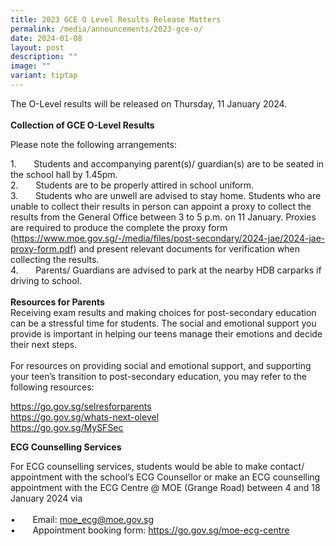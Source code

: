 ```yaml
---
title: 2023 GCE O Level Results Release Matters
permalink: /media/announcements/2023-gce-o/
date: 2024-01-08
layout: post
description: ""
image: ""
variant: tiptap
---
```

<p>The O-Level results will be released on Thursday, 11 January 2024.<br><br><strong>Collection of GCE O-Level Results</strong></p><p>Please note the following arrangements:</p><p>1.&nbsp;&nbsp;&nbsp;&nbsp;&nbsp;&nbsp; Students and accompanying parent(s)/ guardian(s) are to be seated in the school hall by 1.45pm.<br>2.&nbsp;&nbsp;&nbsp;&nbsp;&nbsp;&nbsp; Students are to be properly attired in school uniform.<br>3.&nbsp;&nbsp;&nbsp;&nbsp;&nbsp;&nbsp; Students who are unwell are advised to stay home. Students who are unable to collect their results in person can appoint a proxy to collect the results from the General Office between <a rel="noopener noreferrer nofollow" target="_blank">3 to 5 p.m. </a>on 11 January. Proxies are required to produce the complete the proxy form (<a href="https://www.moe.gov.sg/-/media/files/post-secondary/2024-jae/2024-jae-proxy-form.pdf" rel="noopener noreferrer nofollow" target="_blank">https://www.moe.gov.sg/-/media/files/post-secondary/2024-jae/2024-jae-proxy-form.pdf</a>)&nbsp;and present relevant documents for verification when collecting the results.<br>4.&nbsp;&nbsp;&nbsp;&nbsp;&nbsp;&nbsp; Parents/ Guardians are advised to park at the nearby HDB carparks if driving to school.<br><br><strong>Resources for Parents</strong><br>Receiving exam results and making choices for post-secondary education can be a stressful time for students. The social and emotional support you provide is important in helping our teens manage their emotions and decide their next steps.<br><br>For resources on providing social and emotional support, and supporting your teen’s transition to post-secondary education, you may refer to the following resources:</p><p><a href="https://www.moe.gov.sg/-/media/files/post-secondary/2024-jae/2024-jae-proxy-form.pdf" rel="noopener noreferrer nofollow" target="_blank">https://go.gov.sg/selresforparents</a><br><a href="https://www.moe.gov.sg/-/media/files/post-secondary/2024-jae/2024-jae-proxy-form.pdf" rel="noopener noreferrer nofollow" target="_blank">https://go.gov.sg/whats-next-olevel</a><br><a href="https://www.moe.gov.sg/-/media/files/post-secondary/2024-jae/2024-jae-proxy-form.pdf" rel="noopener noreferrer nofollow" target="_blank">https://go.gov.sg/MySFSec</a></p><p></p><p><strong>ECG Counselling Services</strong></p><p>For ECG counselling services, students would be able to make contact/ appointment with the school’s ECG Counsellor or make an ECG counselling appointment with the ECG Centre @ MOE (Grange Road) between 4 and 18 January 2024 via<br><br>•&nbsp;&nbsp;&nbsp;&nbsp;&nbsp;&nbsp; Email: <a href="https://www.moe.gov.sg/-/media/files/post-secondary/2024-jae/2024-jae-proxy-form.pdf" rel="noopener noreferrer nofollow" target="_blank">moe_ecg@moe.gov.sg</a><br>•&nbsp;&nbsp;&nbsp;&nbsp;&nbsp;&nbsp; Appointment booking form: <a href="https://www.moe.gov.sg/-/media/files/post-secondary/2024-jae/2024-jae-proxy-form.pdf" rel="noopener noreferrer nofollow" target="_blank">https://go.gov.sg/moe-ecg-centre</a></p>